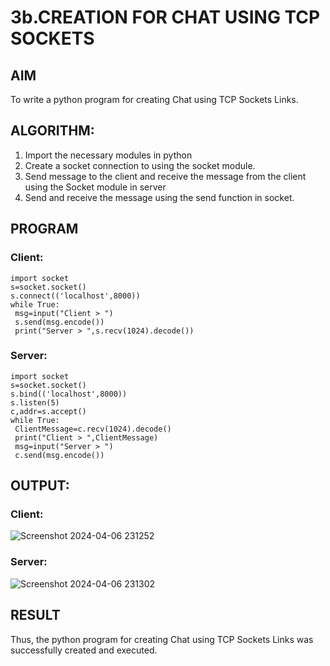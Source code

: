 # 3b.CREATION FOR CHAT USING TCP SOCKETS
## AIM
To write a python program for creating Chat using TCP Sockets Links.
## ALGORITHM:
1. Import the necessary modules in python
2. Create a socket connection to using the socket module.
3. Send message to the client and receive the message from the client using the Socket module in server
4. Send and receive the message using the send function in socket.
## PROGRAM
### Client:
```
import socket
s=socket.socket()
s.connect(('localhost',8000))
while True:
 msg=input("Client > ")
 s.send(msg.encode())
 print("Server > ",s.recv(1024).decode())
```
### Server:
```
import socket
s=socket.socket()
s.bind(('localhost',8000))
s.listen(5)
c,addr=s.accept()
while True:
 ClientMessage=c.recv(1024).decode()
 print("Client > ",ClientMessage)
 msg=input("Server > ")
 c.send(msg.encode())
```
## OUTPUT:
### Client:
![Screenshot 2024-04-06 231252](https://github.com/POZHILANVD/3b_CHAT_USING_TCP_SOCKETS/assets/144870498/3e79c422-cb1d-40b0-93f4-557032b8e4e1)

### Server:
![Screenshot 2024-04-06 231302](https://github.com/POZHILANVD/3b_CHAT_USING_TCP_SOCKETS/assets/144870498/5228da31-68a3-4c76-8008-b9ed28149b1c)

## RESULT
Thus, the python program for creating Chat using TCP Sockets Links was successfully created and executed.
